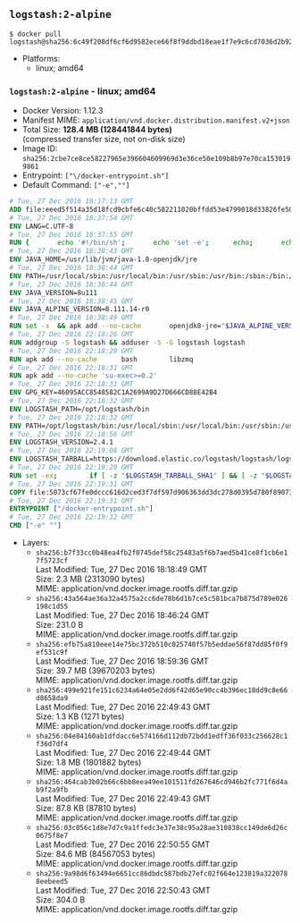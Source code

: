 ## `logstash:2-alpine`

```console
$ docker pull logstash@sha256:6c49f208df6cf6d9582ece66f8f9ddbd18eae1f7e9c6cd7036d2b9257fcb8227
```

-	Platforms:
	-	linux; amd64

### `logstash:2-alpine` - linux; amd64

-	Docker Version: 1.12.3
-	Manifest MIME: `application/vnd.docker.distribution.manifest.v2+json`
-	Total Size: **128.4 MB (128441844 bytes)**  
	(compressed transfer size, not on-disk size)
-	Image ID: `sha256:2cbe7ce8ce58227965e396604609969d3e36ce50e109b8b97e70ca1530199861`
-	Entrypoint: `["\/docker-entrypoint.sh"]`
-	Default Command: `["-e",""]`

```dockerfile
# Tue, 27 Dec 2016 18:17:13 GMT
ADD file:eeed5f514a35d18fcd9cbfe6c40c582211020bffdd53e4799018d33826fe5067 in / 
# Tue, 27 Dec 2016 18:37:54 GMT
ENV LANG=C.UTF-8
# Tue, 27 Dec 2016 18:37:55 GMT
RUN { 		echo '#!/bin/sh'; 		echo 'set -e'; 		echo; 		echo 'dirname "$(dirname "$(readlink -f "$(which javac || which java)")")"'; 	} > /usr/local/bin/docker-java-home 	&& chmod +x /usr/local/bin/docker-java-home
# Tue, 27 Dec 2016 18:38:43 GMT
ENV JAVA_HOME=/usr/lib/jvm/java-1.8-openjdk/jre
# Tue, 27 Dec 2016 18:38:44 GMT
ENV PATH=/usr/local/sbin:/usr/local/bin:/usr/sbin:/usr/bin:/sbin:/bin:/usr/lib/jvm/java-1.8-openjdk/jre/bin:/usr/lib/jvm/java-1.8-openjdk/bin
# Tue, 27 Dec 2016 18:38:44 GMT
ENV JAVA_VERSION=8u111
# Tue, 27 Dec 2016 18:38:45 GMT
ENV JAVA_ALPINE_VERSION=8.111.14-r0
# Tue, 27 Dec 2016 18:38:49 GMT
RUN set -x 	&& apk add --no-cache 		openjdk8-jre="$JAVA_ALPINE_VERSION" 	&& [ "$JAVA_HOME" = "$(docker-java-home)" ]
# Tue, 27 Dec 2016 22:18:26 GMT
RUN addgroup -S logstash && adduser -S -G logstash logstash
# Tue, 27 Dec 2016 22:18:29 GMT
RUN apk add --no-cache 		bash 		libzmq
# Tue, 27 Dec 2016 22:18:31 GMT
RUN apk add --no-cache 'su-exec>=0.2'
# Tue, 27 Dec 2016 22:18:31 GMT
ENV GPG_KEY=46095ACC8548582C1A2699A9D27D666CD88E42B4
# Tue, 27 Dec 2016 22:18:32 GMT
ENV LOGSTASH_PATH=/opt/logstash/bin
# Tue, 27 Dec 2016 22:18:32 GMT
ENV PATH=/opt/logstash/bin:/usr/local/sbin:/usr/local/bin:/usr/sbin:/usr/bin:/sbin:/bin:/usr/lib/jvm/java-1.8-openjdk/jre/bin:/usr/lib/jvm/java-1.8-openjdk/bin
# Tue, 27 Dec 2016 22:18:56 GMT
ENV LOGSTASH_VERSION=2.4.1
# Tue, 27 Dec 2016 22:19:08 GMT
ENV LOGSTASH_TARBALL=https://download.elastic.co/logstash/logstash/logstash-2.4.1.tar.gz LOGSTASH_TARBALL_ASC= LOGSTASH_TARBALL_SHA1=5ee4f3fa0ad4b182b3f00b4181a20c4e31a907b4
# Tue, 27 Dec 2016 22:19:29 GMT
RUN set -ex; 		if [ -z "$LOGSTASH_TARBALL_SHA1" ] && [ -z "$LOGSTASH_TARBALL_ASC" ]; then 		echo >&2 'error: have neither a SHA1 _or_ a signature file -- cannot verify download!'; 		exit 1; 	fi; 		apk add --no-cache --virtual .fetch-deps 		ca-certificates 		gnupg 		openssl 		tar 	; 		wget -O logstash.tar.gz "$LOGSTASH_TARBALL"; 		if [ "$LOGSTASH_TARBALL_SHA1" ]; then 		echo "$LOGSTASH_TARBALL_SHA1 *logstash.tar.gz" | sha1sum -c -; 	fi; 		if [ "$LOGSTASH_TARBALL_ASC" ]; then 		wget -O logstash.tar.gz.asc "$LOGSTASH_TARBALL_ASC"; 		export GNUPGHOME="$(mktemp -d)"; 		gpg --keyserver ha.pool.sks-keyservers.net --recv-keys "$GPG_KEY"; 		gpg --batch --verify logstash.tar.gz.asc logstash.tar.gz; 		rm -r "$GNUPGHOME" logstash.tar.gz.asc; 	fi; 		dir="$(dirname "$LOGSTASH_PATH")"; 		mkdir -p "$dir"; 	tar -xf logstash.tar.gz --strip-components=1 -C "$dir"; 	rm logstash.tar.gz; 		apk del .fetch-deps; 		export LS_SETTINGS_DIR="$dir/config"; 	if [ -f "$LS_SETTINGS_DIR/log4j2.properties" ]; then 		cp "$LS_SETTINGS_DIR/log4j2.properties" "$LS_SETTINGS_DIR/log4j2.properties.dist"; 		truncate -s 0 "$LS_SETTINGS_DIR/log4j2.properties"; 	fi; 		for userDir in 		"$dir/config" 		"$dir/data" 	; do 		if [ -d "$userDir" ]; then 			chown -R logstash:logstash "$userDir"; 		fi; 	done; 		logstash --version
# Tue, 27 Dec 2016 22:19:31 GMT
COPY file:5073cf67fe0dccc616d2ced3f7df597d906363dd3dc278d0395d780f89073ce8 in / 
# Tue, 27 Dec 2016 22:19:31 GMT
ENTRYPOINT ["/docker-entrypoint.sh"]
# Tue, 27 Dec 2016 22:19:32 GMT
CMD ["-e" ""]
```

-	Layers:
	-	`sha256:b7f33cc0b48ea4fb2f0745def58c25483a5f6b7aed5b41ce8f1cb6e17f5723cf`  
		Last Modified: Tue, 27 Dec 2016 18:18:49 GMT  
		Size: 2.3 MB (2313090 bytes)  
		MIME: application/vnd.docker.image.rootfs.diff.tar.gzip
	-	`sha256:43a564ae36a32a4575a2cc6de78b6d1b7ce5c581bca7b875d789e026198c1d55`  
		Last Modified: Tue, 27 Dec 2016 18:46:24 GMT  
		Size: 231.0 B  
		MIME: application/vnd.docker.image.rootfs.diff.tar.gzip
	-	`sha256:efb75a810eee14e75bc372b510c025740f57b5eddae56f87dd85f0f9ef531c9f`  
		Last Modified: Tue, 27 Dec 2016 18:59:36 GMT  
		Size: 39.7 MB (39670203 bytes)  
		MIME: application/vnd.docker.image.rootfs.diff.tar.gzip
	-	`sha256:499e921fe151c6234a64e05e2dd6f42d65e90cc4b396ec18dd9c8e66d8658da9`  
		Last Modified: Tue, 27 Dec 2016 22:49:43 GMT  
		Size: 1.3 KB (1271 bytes)  
		MIME: application/vnd.docker.image.rootfs.diff.tar.gzip
	-	`sha256:04e84160ab1dfdacc6e574166d112db72bdd1edff36f033c256628c1f36d7df4`  
		Last Modified: Tue, 27 Dec 2016 22:49:44 GMT  
		Size: 1.8 MB (1801882 bytes)  
		MIME: application/vnd.docker.image.rootfs.diff.tar.gzip
	-	`sha256:464cab3b02b66c6bb8eea49ee101511fd267646cd946b2fc771f6d4ab9f2a9fb`  
		Last Modified: Tue, 27 Dec 2016 22:49:43 GMT  
		Size: 87.8 KB (87810 bytes)  
		MIME: application/vnd.docker.image.rootfs.diff.tar.gzip
	-	`sha256:03c056c1d8e7d7c9a1ffedc3e37e38c95a28ae310838cc149de6d26c0675f8e7`  
		Last Modified: Tue, 27 Dec 2016 22:50:55 GMT  
		Size: 84.6 MB (84567053 bytes)  
		MIME: application/vnd.docker.image.rootfs.diff.tar.gzip
	-	`sha256:9a98d6f63494e6651cc86dbdc587bdb27efc02f664e123819a3220788eebeed5`  
		Last Modified: Tue, 27 Dec 2016 22:50:43 GMT  
		Size: 304.0 B  
		MIME: application/vnd.docker.image.rootfs.diff.tar.gzip
